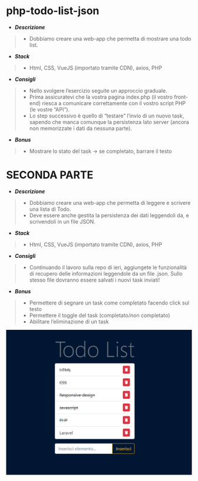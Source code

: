 
# php-todo-list-json  

* ***Descrizione***  
> - Dobbiamo creare una web-app che permetta di mostrare una todo list.  

* ***Stack***  
> - Html, CSS, VueJS (importato tramite CDN), axios, PHP  

* ***Consigli***  
> - Nello svolgere l’esercizio seguite un approccio graduale.  
> - Prima assicuratevi che la vostra pagina index.php (il vostro front-end) riesca a comunicare correttamente con il vostro script PHP (le vostre “API”).  
> - Lo step successivo è quello di “testare” l’invio di un nuovo task, sapendo che manca comunque la persistenza lato server (ancora non memorizzate i dati da nessuna parte).  

* ***Bonus***  
> - Mostrare lo stato del task → se completato, barrare il testo  


# **SECONDA PARTE**  

* ***Descrizione***  
> - Dobbiamo creare una web-app che permetta di leggere e scrivere una lista di Todo.  
> - Deve essere anche gestita la persistenza dei dati leggendoli da, e scrivendoli in un file JSON.  

* ***Stack***  
> - Html, CSS, VueJS (importato tramite CDN), axios, PHP  

* ***Consigli***  
> - Continuando il lavoro sulla repo di ieri, aggiungete le funzionalità di recupero delle informazioni leggendole da un file .json. Sullo stesso file dovranno essere salvati i nuovi task inviati!  

* ***Bonus***
> - Permettere di segnare un task come completato facendo click sul testo  
> - Permettere il toggle del task (completato/non completato)  
> - Abilitare l’eliminazione di un task


![screenshot finale](screenshot.png)
